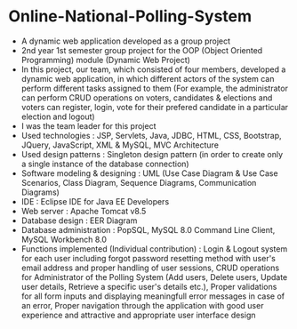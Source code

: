 # Online-National-Polling-System

- A dynamic web application developed as a group project
- 2nd year 1st semester group project for the OOP (Object Oriented Programming) module (Dynamic Web Project)
- In this project, our team, which consisted of four members, developed a dynamic web application, in which different actors of the system can perform different tasks assigned to them (For example, the administrator can perform CRUD operations on voters, candidates & elections and voters can register, login, vote for their prefered candidate in a particular election and logout)
- I was the team leader for this project
- Used technologies : JSP, Servlets, Java, JDBC, HTML, CSS, Bootstrap, JQuery, JavaScript, XML & MySQL, MVC Architecture
- Used design patterns : Singleton design pattern (in order to create only a single instance of the database connection)
- Software modeling & designing : UML (Use Case Diagram & Use Case Scenarios, Class Diagram, Sequence Diagrams, Communication Diagrams)
- IDE : Eclipse IDE for Java EE Developers
- Web server : Apache Tomcat v8.5
- Database design : EER Diagram
- Database administration : PopSQL, MySQL 8.0 Command Line Client, MySQL Workbench 8.0
- Functions implemented (Individual contribution) : Login & Logout system for each user including forgot password resetting method with user's email address and proper handling of user sessions, CRUD operations for Administrator of the Polling System (Add users, Delete users, Update user details, Retrieve a specific user's details etc.), Proper validations for all form inputs and displaying meaningfull error messages in case of an error, Proper navigation through the application with good user experience and attractive and appropriate user interface design
